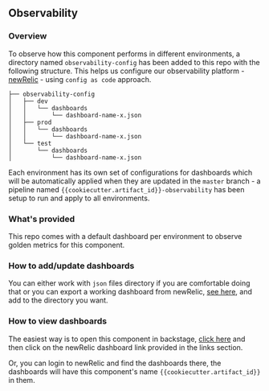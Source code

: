 ## Observability

### Overview
To observe how this component performs in different environments, a directory named `observability-config` has been added to this repo with the following structure. This helps us configure our observability platform -[newRelic](https://newrelic.com/) - using `config as code` approach.

```
├── observability-config
│   ├── dev
│   │   └── dashboards
│   │       └── dashboard-name-x.json
│   ├── prod
│   │   └── dashboards
│   │       └── dashboard-name-x.json
│   └── test
│       └── dashboards
│           └── dashboard-name-x.json
```

Each environment has its own set of configurations for dashboards which will be automatically applied when they are updated in the `master` branch - a pipeline named `{{cookiecutter.artifact_id}}-observability` has been setup to run and apply to all environments.


### What's provided
This repo comes with a default dashboard per environment to observe golden metrics for this component.

### How to add/update dashboards
You can either work with `json` files directory if you are comfortable doing that or you can export a working dashboard from newRelic, [see here](https://docs.newrelic.com/docs/query-your-data/explore-query-data/dashboards/dashboards-charts-import-export-data/), and add to the directory you want.

### How to view dashboards
The easiest way is to open this component in backstage, [click here](https://backstage.twg.co.nz/catalog/default/component/{{cookiecutter.artifact_id}}) and then click on the newRelic dashboard link provided in the links section.

Or, you can login to newRelic and find the dashboards there, the dashboards will have this component's name `{{cookiecutter.artifact_id}}` in them.
